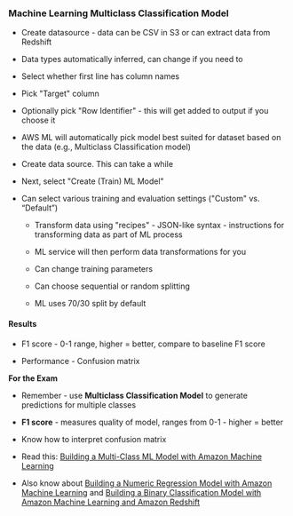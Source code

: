 ###  Machine Learning Multiclass Classification Model

* Create datasource - data can be CSV in S3 or can extract data from Redshift

* Data types automatically inferred, can change if you need to

* Select whether first line has column names

* Pick "Target" column

* Optionally pick "Row Identifier" - this will get added to output if you choose it

* AWS ML will automatically pick model best suited for dataset based on the data (e.g., Multiclass Classification model)

* Create data source.  This can take a while

* Next, select "Create (Train) ML Model"

* Can select various training and evaluation settings ("Custom" vs. “Default”)

    * Transform data using "recipes" - JSON-like syntax - instructions for transforming data as part of ML process

    * ML service will then perform data transformations for you

    * Can change training parameters

    * Can choose sequential or random splitting

    * ML uses 70/30 split by default

#### Results

* F1 score - 0-1 range, higher = better, compare to baseline F1 score

* Performance - Confusion matrix

**For the Exam**

* Remember - use **Multiclass Classification Model** to generate predictions for multiple classes

* **F1 score** - measures quality of model, ranges from 0-1 - higher = better

* Know how to interpret confusion matrix

* Read this: [Building a Multi-Class ML Model with Amazon Machine Learning](https://aws.amazon.com/blogs/big-data/building-a-multi-class-ml-model-with-amazon-machine-learning/)

* Also know about [Building a Numeric Regression Model with Amazon Machine Learning](https://aws.amazon.com/blogs/big-data/building-a-numeric-regression-model-with-amazon-machine-learning/) and [Building a Binary Classification Model with Amazon Machine Learning and Amazon Redshift](https://aws.amazon.com/blogs/big-data/building-a-binary-classification-model-with-amazon-machine-learning-and-amazon-redshift/)
